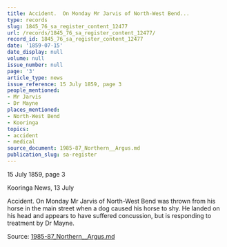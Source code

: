 ```yaml
---
title: Accident.  On Monday Mr Jarvis of North-West Bend...
type: records
slug: 1845_76_sa_register_content_12477
url: /records/1845_76_sa_register_content_12477/
record_id: 1845_76_sa_register_content_12477
date: '1859-07-15'
date_display: null
volume: null
issue_number: null
page: '3'
article_type: news
issue_reference: 15 July 1859, page 3
people_mentioned:
- Mr Jarvis
- Dr Mayne
places_mentioned:
- North-West Bend
- Kooringa
topics:
- accident
- medical
source_document: 1985-87_Northern__Argus.md
publication_slug: sa-register
---
```


15 July 1859, page 3

Kooringa News, 13 July

Accident.  On Monday Mr Jarvis of North-West Bend was thrown from his horse in the main street when a dog caused his horse to shy.  He landed on his head and appears to have suffered concussion, but is responding to treatment by Dr Mayne.

Source: [1985-87_Northern__Argus.md](/downloads/markdown/1985-87_Northern__Argus.md)
